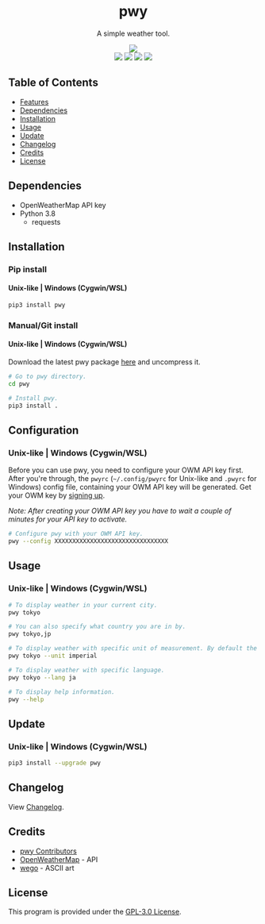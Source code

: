 <div align="center">
    <h1>pwy</h1>
    <p>A simple weather tool.</p>
    <img src="https://raw.githubusercontent.com/noqqlint/windybroth.github.io/master/images/pwy.png"><br>
    <a href="https://pypi.org/project/pwy"><img src="https://img.shields.io/pypi/v/pwy"></a>
    <a href="https://openweathermap.org/api"><img src="https://img.shields.io/badge/openweathermap-api-blue"></a>
    <a href="#"><img src="https://static.pepy.tech/personalized-badge/pwy?period=total&units=none&left_color=grey&right_color=blue&left_text=downloads"></a>
    <a href="https://github.com/noqqlint/pwy/blob/master/LICENSE"><img src="https://img.shields.io/pypi/l/pwy?color=blue"></a>
</div>


## Table of Contents
* [Features](#features)
* [Dependencies](#dependencies)
* [Installation](#installation)
* [Usage](#usage)
* [Update](#update)
* [Changelog](#changelog)
* [Credits](#credits)
* [License](#license)


## Dependencies
* OpenWeatherMap API key
* Python 3.8
    * requests


## Installation
### Pip install
#### Unix-like | Windows (Cygwin/WSL)
```sh
pip3 install pwy
```

### Manual/Git install
#### Unix-like | Windows (Cygwin/WSL)

Download the latest pwy package [here](https://github.com/noqqlint/pwy/releases) and uncompress it.
```sh
# Go to pwy directory.
cd pwy

# Install pwy.
pip3 install .
```


## Configuration
### Unix-like | Windows (Cygwin/WSL)
Before you can use pwy, you need to configure your OWM API key first. After you're through, the `pwyrc` (`~/.config/pwyrc` for Unix-like and `.pwyrc` for Windows) config file, containing your OWM API key will be generated. Get your OWM key by [signing up](https://home.openweathermap.org/users/sign_up).

*Note: After creating your OWM API key you have to wait a couple of minutes for your API key to activate.*
```sh
# Configure pwy with your OWM API key.
pwy --config XXXXXXXXXXXXXXXXXXXXXXXXXXXXXXXX
```


## Usage
### Unix-like | Windows (Cygwin/WSL)
```sh
# To display weather in your current city.
pwy tokyo

# You can also specify what country you are in by.
pwy tokyo,jp

# To display weather with specific unit of measurement. By default the unit is Metric system.
pwy tokyo --unit imperial

# To display weather with specific language.
pwy tokyo --lang ja

# To display help information.
pwy --help
```


## Update
### Unix-like | Windows (Cygwin/WSL)
```sh
pip3 install --upgrade pwy
```


## Changelog
View [Changelog](https://github.com/noqqlint/pwy/blob/master/CHANGELOG.md).


## Credits
* [pwy Contributors](https://github.com/noqqlint/pwy/graphs/contributors)
* [OpenWeatherMap](https://openweathermap.org/current) - API
* [wego](https://github.com/schachmat/wego) - ASCII art


## License
This program is provided under the [GPL-3.0 License](https://github.com/noqqlint/pwy/blob/master/LICENSE).